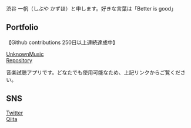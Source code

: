 渋谷 一帆（しぶや かずほ）と申します。好きな言葉は「Better is good」

## Portfolio
【Github contributions 250日以上連続達成中】

[UnknownMusic](https://www.unknownmusic.net/)  
[Repository](https://github.com/Kazuho-Shibuya/unknownmusic)

音楽試聴アプリです。どなたでも使用可能なため、上記リンクからご覧ください。

## SNS
[Twitter](https://twitter.com/kazuho_web)  
[Qiita](https://qiita.com/kazuho_web)
